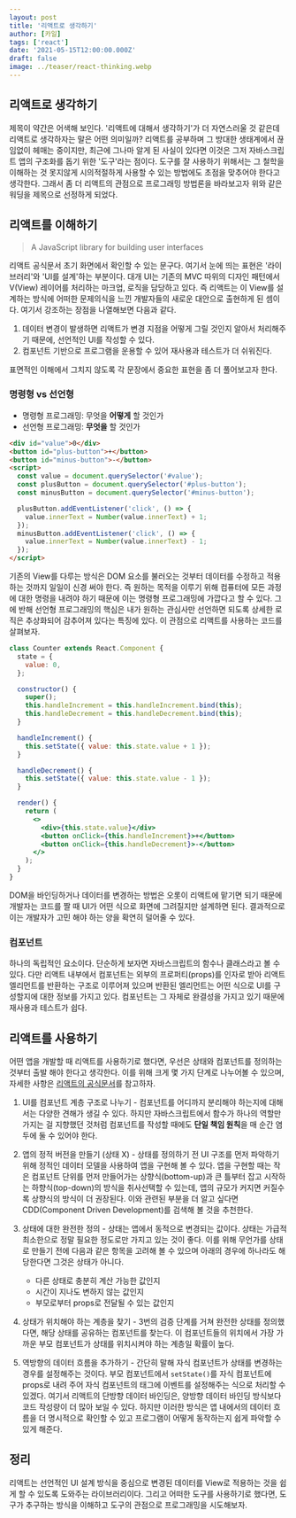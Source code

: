 ```yaml
---
layout: post
title: '리액트로 생각하기'
author: [카일]
tags: ['react']
date: '2021-05-15T12:00:00.000Z'
draft: false
image: ../teaser/react-thinking.webp
---
```


## 리액트로 생각하기

제목이 약간은 어색해 보인다. '리액트에 대해서 생각하기'가 더 자연스러울 것 같은데 리액트로 생각하자는 말은 어떤 의미일까? 리액트를 공부하며 그 방대한 생태계에서 끊임없이 헤매는 중이지만, 최근에 그나마 알게 된 사실이 있다면 이것은 그저 자바스크립트 앱의 구조화를 돕기 위한 '도구'라는 점이다. 도구를 잘 사용하기 위해서는 그 철학을 이해하는 것 못지않게 시의적절하게 사용할 수 있는 방법에도 초점을 맞추어야 한다고 생각한다. 그래서 좀 더 리액트의 관점으로 프로그래밍 방법론을 바라보고자 위와 같은 워딩을 제목으로 선정하게 되었다.

## 리액트를 이해하기

> A JavaScript library for building user interfaces

리액트 공식문서 초기 화면에서 확인할 수 있는 문구다. 여기서 눈에 띄는 표현은 '라이브러리'와 'UI를 설계'하는 부분이다. 대개 UI는 기존의 MVC 따위의 디자인 패턴에서 V(View) 레이어를 처리하는 마크업, 로직을 담당하고 있다. 즉 리액트는 이 View를 설계하는 방식에 어떠한 문제의식을 느낀 개발자들의 새로운 대안으로 출현하게 된 셈이다. 여기서 강조하는 장점을 나열해보면 다음과 같다.

1. 데이터 변경이 발생하면 리액트가 변경 지점을 어떻게 그릴 것인지 알아서 처리해주기 때문에, 선언적인 UI를 작성할 수 있다.
2. 컴포넌트 기반으로 프로그램을 운용할 수 있어 재사용과 테스트가 더 쉬워진다.

표면적인 이해에서 그치지 않도록 각 문장에서 중요한 표현을 좀 더 풀어보고자 한다.

### 명령형 vs 선언형

- 명령형 프로그래밍: 무엇을 **어떻게** 할 것인가
- 선언형 프로그래밍: **무엇을** 할 것인가

```html
<div id="value">0</div>
<button id="plus-button">+</button>
<button id="minus-button">-</button>
<script>
  const value = document.querySelector('#value');
  const plusButton = document.querySelector('#plus-button');
  const minusButton = document.querySelector('#minus-button');

  plusButton.addEventListener('click', () => {
    value.innerText = Number(value.innerText) + 1;
  });
  minusButton.addEventListener('click', () => {
    value.innerText = Number(value.innerText) - 1;
  });
</script>
```

기존의 View를 다루는 방식은 DOM 요소를 불러오는 것부터 데이터를 수정하고 적용하는 것까지 일일이 신경 써야 한다. 즉 원하는 목적을 이루기 위해 컴퓨터에 모든 과정에 대한 명령을 내려야 하기 때문에 이는 명령형 프로그래밍에 가깝다고 할 수 있다. 그에 반해 선언형 프로그래밍의 핵심은 내가 원하는 관심사만 선언하면 되도록 상세한 로직은 추상화되어 감추어져 있다는 특징에 있다. 이 관점으로 리액트를 사용하는 코드를 살펴보자.

```jsx
class Counter extends React.Component {
  state = {
    value: 0,
  };

  constructor() {
    super();
    this.handleIncrement = this.handleIncrement.bind(this);
    this.handleDecrement = this.handleDecrement.bind(this);
  }

  handleIncrement() {
    this.setState({ value: this.state.value + 1 });
  }

  handleDecrement() {
    this.setState({ value: this.state.value - 1 });
  }

  render() {
    return (
      <>
        <div>{this.state.value}</div>
        <button onClick={this.handleIncrement}>+</button>
        <button onClick={this.handleDecrement}>-</button>
      </>
    );
  }
}
```

DOM을 바인딩하거나 데이터를 변경하는 방법은 오롯이 리액트에 맡기면 되기 때문에 개발자는 코드를 짤 때 UI가 어떤 식으로 화면에 그려질지만 설계하면 된다. 결과적으로 이는 개발자가 고민 해야 하는 양을 확연히 덜어줄 수 있다.

### 컴포넌트

하나의 독립적인 요소이다. 단순하게 보자면 자바스크립트의 함수나 클래스라고 볼 수 있다. 다만 리액트 내부에서 컴포넌트는 외부의 프로퍼티(props)를 인자로 받아 리액트 엘리먼트를 반환하는 구조로 이루어져 있으며 반환된 엘리먼트는 어떤 식으로 UI를 구성할지에 대한 정보를 가지고 있다. 컴포넌트는 그 자체로 완결성을 가지고 있기 때문에 재사용과 테스트가 쉽다.

## 리액트를 사용하기

어떤 앱을 개발할 때 리액트를 사용하기로 했다면, 우선은 상태와 컴포넌트를 정의하는 것부터 출발 해야 한다고 생각한다. 이를 위해 크게 몇 가지 단계로 나누어볼 수 있으며, 자세한 사항은 [리액트의 공식문서](https://ko.reactjs.org/docs/thinking-in-react.html)를 참고하자.

1. UI를 컴포넌트 계층 구조로 나누기 - 컴포넌트를 어디까지 분리해야 하는지에 대해서는 다양한 견해가 생길 수 있다. 하지만 자바스크립트에서 함수가 하나의 역할만 가지는 걸 지향했던 것처럼 컴포넌트를 작성할 때에도 **단일 책임 원칙**을 매 순간 염두에 둘 수 있어야 한다.

2. 앱의 정적 버전을 만들기 (상태 X) - 상태를 정의하기 전 UI 구조를 먼저 파악하기 위해 정적인 데이터 모델을 사용하여 앱을 구현해 볼 수 있다. 앱을 구현할 때는 작은 컴포넌트 단위를 먼저 만들어가는 상향식(bottom-up)과 큰 틀부터 잡고 시작하는 하향식(top-down)의 방식을 취사선택할 수 있는데, 앱의 규모가 커지면 커질수록 상향식의 방식이 더 권장된다. 이와 관련된 부분을 더 알고 싶다면 CDD(Component Driven Development)를 검색해 볼 것을 추천한다.

3. 상태에 대한 완전한 정의 - 상태는 앱에서 동적으로 변경되는 값이다. 상태는 가급적 최소한으로 정말 필요한 정도로만 가지고 있는 것이 좋다. 이를 위해 무언가를 상태로 만들기 전에 다음과 같은 항목을 고려해 볼 수 있으며 아래의 경우에 하나라도 해당한다면 그것은 상태가 아니다.

   - 다른 상태로 충분히 계산 가능한 값인지
   - 시간이 지나도 변하지 않는 값인지
   - 부모로부터 props로 전달될 수 있는 값인지

4. 상태가 위치해야 하는 계층을 찾기 - 3번의 검증 단계를 거쳐 완전한 상태를 정의했다면, 해당 상태를 공유하는 컴포넌트를 찾는다. 이 컴포넌트들의 위치에서 가장 가까운 부모 컴포넌트가 상태를 위치시켜야 하는 계층일 확률이 높다.

5. 역방향의 데이터 흐름을 추가하기 - 간단히 말해 자식 컴포넌트가 상태를 변경하는 경우를 설정해주는 것이다. 부모 컴포넌트에서 `setState()`를 자식 컴포넌트에 props로 내려 주어 자식 컴포넌트의 태그에 이벤트를 설정해주는 식으로 처리할 수 있겠다. 여기서 리액트의 단방향 데이터 바인딩은, 양방향 데이터 바인딩 방식보다 코드 작성량이 더 많아 보일 수 있다. 하지만 이러한 방식은 앱 내에서의 데이터 흐름을 더 명시적으로 확인할 수 있고 프로그램이 어떻게 동작하는지 쉽게 파악할 수 있게 해준다.

## 정리

리액트는 선언적인 UI 설계 방식을 중심으로 변경된 데이터를 View로 적용하는 것을 쉽게 할 수 있도록 도와주는 라이브러리이다. 그리고 어떠한 도구를 사용하기로 했다면, 도구가 추구하는 방식을 이해하고 도구의 관점으로 프로그래밍을 시도해보자.
